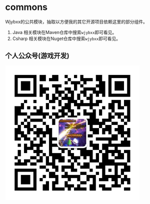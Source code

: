 # commons

Wjybxx的公共模块，抽取以方便我的其它开源项目依赖这里的部分组件。

1. Java 相关模块在Maven仓库中搜索`wjybxx`即可看见。
2. Csharp 相关模块在Nuget仓库中搜索`wjybxx`即可看见。

## 个人公众号(游戏开发)

![写代码的诗人](https://github.com/hl845740757/commons/blob/dev/docs/res/qrcode_for_wjybxx.jpg)